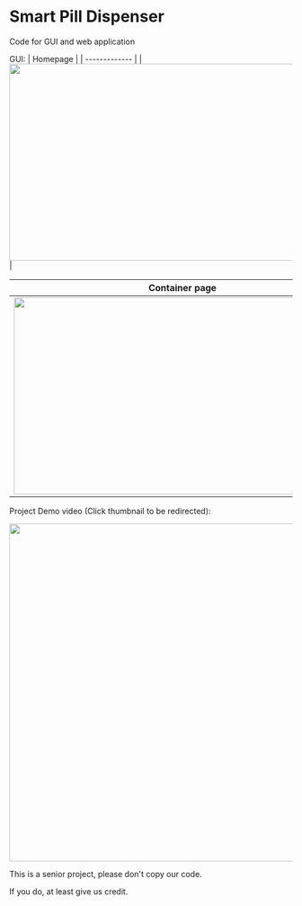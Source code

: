 # Smart Pill Dispenser

Code for GUI and web application

GUI:
| Homepage | 
| ------------- |
| <img src="https://user-images.githubusercontent.com/117537842/205792920-ae5fcf2e-88cd-421d-821d-79dc597fe352.png" width="600" height="350"> |


| Container page |
| ------------- |
| <img src="https://user-images.githubusercontent.com/117537842/205793080-a76de0ae-ac8a-43df-86ef-cecf21d3c43d.png" width="600" height="350"> | 

Project Demo video (Click thumbnail to be redirected):


[<img src="https://user-images.githubusercontent.com/117537842/205796248-3c47a502-08fe-40c3-8dd6-28042e5facc8.png" width="600">](https://vimeo.com/778331081)



This is a senior project, please don't copy our code.

If you do, at least give us credit.
